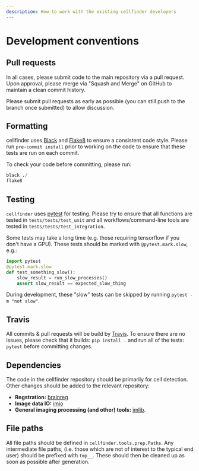 ```yaml
---
description: How to work with the existing cellfinder developers
---
```


# Development conventions

## Pull requests

In all cases, please submit code to the main repository via a pull request. Upon approval, please merge via "Squash and Merge" on GitHub to maintain a clean commit history.

Please submit pull requests as early as possible \(you can still push to the branch once submitted\) to allow discussion.

## Formatting

cellfinder uses [Black](https://github.com/python/black) and [Flake8](https://flake8.pycqa.org/en/latest/) to ensure a consistent code style. Please run `pre-commit install` prior to working on the code to ensure that these tests are run on each commit.

To check your code before committing, please run:

```python
black ./
flake8
```

## Testing

`cellfinder` uses [pytest](https://docs.pytest.org/en/latest/) for testing. Please try to ensure that all functions are tested in `tests/tests/test_unit` and all workflows/command-line tools are tested in `tests/tests/test_integration`.

Some tests may take a long time \(e.g. those requiring tensorflow if you don't have a GPU\). These tests should be marked with `@pytest.mark.slow`, e.g.:

```python
import pytest
@pytest.mark.slow
def test_something_slow():
    slow_result = run_slow_processes()
    assert slow_result == expected_slow_thing
```

During development, these "slow" tests can be skipped by running `pytest -m "not slow"`.

## Travis

All commits & pull requests will be build by [Travis](https://travis-ci.com). To ensure there are no issues, please check that it builds: `pip install .` and run all of the tests: `pytest` before committing changes.

## Dependencies

The code in the cellfinder repository should be primarily for cell detection. Other changes should be added to the relevant repository:

* **Regstration:** [brainreg](https://github.com/brainglobe/brainreg)
* **Image data IO:** [imio](https://github.com/adamltyson/imio)
* **General imaging processing \(and other\) tools:**  [imlib](https://github.com/adamltyson/imlib).

## File paths

All file paths should be defined in `cellfinder.tools.prep.Paths`. Any intermediate file paths, \(i.e. those which are not of interest to the typical end user\) should be prefixed with `tmp__`. These should then be cleaned up as soon as possible after generation.

